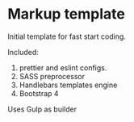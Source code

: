 # Markup template

Initial template for fast start coding.

Included:

1) prettier and eslint configs.
2) SASS preprocessor
3) Handlebars templates engine
4) Bootstrap 4

Uses Gulp as builder
